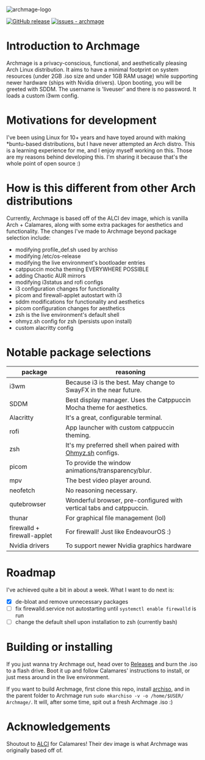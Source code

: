 ![archmage-logo](https://github.com/averyfunnygirl/Archmage/assets/116482803/028454e5-948e-4d4b-b50d-a1c146449071)

[![GitHub release](https://img.shields.io/github/release/averyfunnygirl/archmage?include_prereleases=&sort=semver&color=blue)](https://github.com/averyfunnygirl/archmage/releases/) 
[![issues - archmage](https://img.shields.io/github/issues/averyfunnygirl/archmage)](https://github.com/averyfunnygirl/archmage/issues) 

# Introduction to Archmage
Archmage is a privacy-conscious, functional, and aesthetically pleasing Arch Linux distribution. It aims to have a minimal footprint on system resources (under 2GB .iso size and under 1GB RAM usage) while supporting newer hardware (ships with Nvidia drivers). Upon booting, you will be greeted with SDDM. The username is 'liveuser' and there is no password. It loads a custom i3wm config.

# Motivations for development
I've been using Linux for 10+ years and have toyed around with making *buntu-based distributions, but I have never attempted an Arch distro. This is a learning experience for me, and I enjoy myself working on this. Those are my reasons behind developing this. I'm sharing it because that's the whole point of open source :)

# How is this different from other Arch distributions
Currently, Archmage is based off of the ALCI dev image, which is vanilla Arch + Calamares, along with some extra packages for aesthetics and functionality. The changes I've made to Archmage beyond package selection include:

- modifying profile_def.sh used by archiso
- modifying /etc/os-release
- modifying the live environment's bootloader entries
- catppuccin mocha theming EVERYWHERE POSSIBLE
- adding Chaotic AUR mirrors
- modifying i3status and rofi configs
- i3 configuration changes for functionality
- picom and firewall-applet autostart with i3
- sddm modifications for functionality and aesthetics
- picom configuration changes for aesthetics
- zsh is the live environment's default shell
- ohmyz.sh config for zsh (persists upon install)
- custom alacritty config

# Notable package selections

|package|reasoning|
|---|---|
|i3wm   |Because i3 is the best. May change to SwayFX in the near future.  |
|SDDM|Best display manager. Uses the Catppuccin Mocha theme for aesthetics.|
|Alacritty   |It's a great, configurable terminal.   |
|rofi   |App launcher with custom catppuccin theming.|
|zsh   |It's my preferred shell when paired with [Ohmyz.sh](https://ohmyz.sh) configs.|
|picom   |To provide the window animations/transparency/blur.|
|mpv|The best video player around.|
|neofetch|No reasoning necessary.|
|qutebrowser|Wonderful browser, pre-configured with vertical tabs and catppuccin.|
|thunar|For graphical file management (lol)|
|firewalld + firewall-applet|For firewall! Just like EndeavourOS :)|
|Nvidia drivers|To support newer Nvidia graphics hardware|

# Roadmap
I've achieved quite a bit in about a week. What I want to do next is:

- [x] de-bloat and remove unnecessary packages
- [ ] fix firewalld.service not autostarting until ```systemctl enable firewalld``` is run
- [ ] change the default shell upon installation to zsh (currently bash)

# Building or installing
If you just wanna try Archmage out, head over to [Releases](https://github.com/averyfunnygirl/Archmage/releases) and burn the .iso to a flash drive. Boot it up and follow Calamares' instructions to install, or just mess around in the live environment. 

If you want to build Archmage, first clone this repo, install [archiso](https://wiki.archlinux.org/title/archiso), and in the parent folder to Archmage run ```sudo mkarchiso -v -o /home/$USER/ Archmage/```. It will, after some time, spit out a fresh Archmage .iso :)

# Acknowledgements
Shoutout to [ALCI](https://alci.online/) for Calamares! Their dev image is what Archmage was originally based off of.
